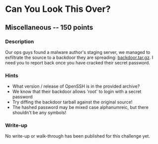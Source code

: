 # Can You Look This Over?

## Miscellaneous -- 150 points

### Description

Our ops guys found a malware author's staging server, we managed to exfiltrate the source to a backdoor they are spreading: [backdoor.tar.gz](./backdoor.tar.gz). I need you to report back once you have cracked their secret password.

### Hints

* What version / release of OpenSSH is in the provided archive?
* We know that their backdoor allows 'root' to login with a secret password
* Try diffing the backdoor tarball against the original source!
* The hashed password may be mixed case alphanumreic, but there shouldn't be any symbols!


### Write-up

No write-up or walk-through has been published for this challenge yet.

